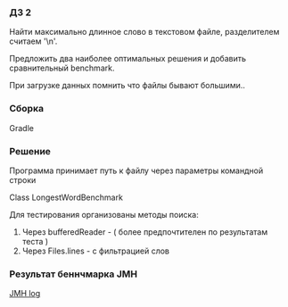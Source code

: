 ### ДЗ 2

Найти максимально длинное слово в текстовом файле, разделителем считаем '\n'.

Предложить два наиболее оптимальных решения и добавить сравнительный benchmark.

При загрузке данных помнить что файлы бывают большими..

### Сборка
Gradle  

### Решение
Программа принимает путь к файлу через параметры командной строки

Class LongestWordBenchmark

Для тестирования организованы методы поиска:
 1. Через bufferedReader - ( более предпочтителен по результатам теста )
 2. Через Files.lines - с фильтрацией слов

### Результат беннчмарка JMH
[JMH log](https://github.com/GaiverK/Enterprise/blob/master/SearchLongestWord/benchmarkResult.txt)


